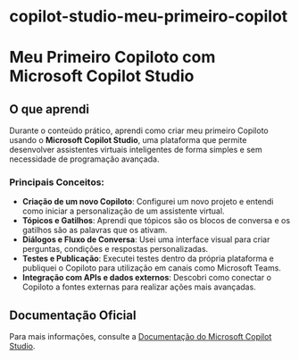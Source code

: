 # copilot-studio-meu-primeiro-copilot

#  Meu Primeiro Copiloto com Microsoft Copilot Studio

## O que aprendi

Durante o conteúdo prático, aprendi como criar meu primeiro Copiloto usando o **Microsoft Copilot Studio**, uma plataforma que permite desenvolver assistentes virtuais inteligentes de forma simples e sem necessidade de programação avançada.

### Principais Conceitos:

- **Criação de um novo Copiloto**: Configurei um novo projeto e entendi como iniciar a personalização de um assistente virtual.
- **Tópicos e Gatilhos**: Aprendi que tópicos são os blocos de conversa e os gatilhos são as palavras que os ativam.
- **Diálogos e Fluxo de Conversa**: Usei uma interface visual para criar perguntas, condições e respostas personalizadas.
- **Testes e Publicação**: Executei testes dentro da própria plataforma e publiquei o Copiloto para utilização em canais como Microsoft Teams.
- **Integração com APIs e dados externos**: Descobri como conectar o Copiloto a fontes externas para realizar ações mais avançadas.

## Documentação Oficial

Para mais informações, consulte a [Documentação do Microsoft Copilot Studio](https://learn.microsoft.com/pt-br/microsoft-copilot-studio/).

